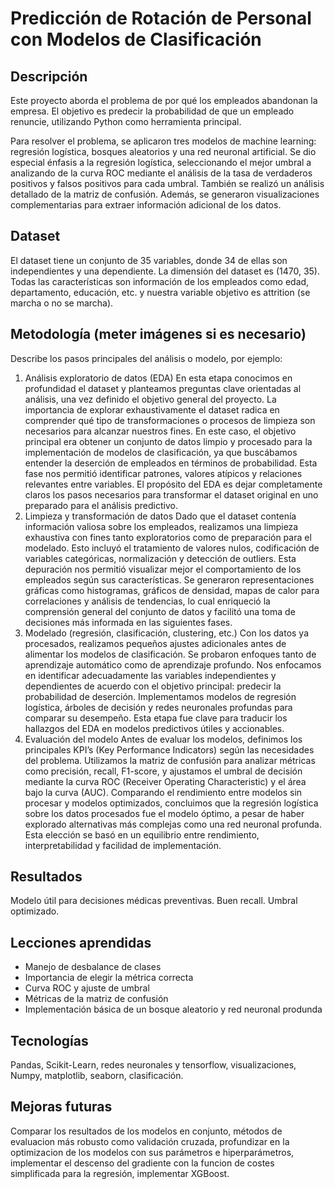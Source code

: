 # Predicción de Rotación de Personal con Modelos de Clasificación

## Descripción
Este proyecto aborda el problema de por qué los empleados abandonan la empresa. El objetivo es predecir la probabilidad de que un empleado renuncie, utilizando Python como herramienta principal.

Para resolver el problema, se aplicaron tres modelos de machine learning: regresión logística, bosques aleatorios y una red neuronal artificial. Se dio especial énfasis a la regresión logística, seleccionando el mejor umbral a analizando de la curva ROC mediante el análisis de la tasa de verdaderos positivos y falsos positivos para cada umbral. También se realizó un análisis detallado de la matriz de confusión. Además, se generaron visualizaciones complementarias para extraer información adicional de los datos.

## Dataset
El dataset tiene un conjunto de 35 variables, donde 34 de ellas son independientes y una dependiente. La dimensión del dataset es (1470, 35). Todas las características son información de los empleados como edad, departamento, educación, etc. y nuestra variable objetivo es attrition (se marcha o no se marcha).

## Metodología (meter imágenes si es necesario)
Describe los pasos principales del análisis o modelo, por ejemplo:
1.	Análisis exploratorio de datos (EDA)
En esta etapa conocimos en profundidad el dataset y planteamos preguntas clave orientadas al análisis, una vez definido el objetivo general del proyecto. La importancia de explorar exhaustivamente el dataset radica en comprender qué tipo de transformaciones o procesos de limpieza son necesarios para alcanzar nuestros fines. En este caso, el objetivo principal era obtener un conjunto de datos limpio y procesado para la implementación de modelos de clasificación, ya que buscábamos entender la deserción de empleados en términos de probabilidad. Esta fase nos permitió identificar patrones, valores atípicos y relaciones relevantes entre variables. El propósito del EDA es dejar completamente claros los pasos necesarios para transformar el dataset original en uno preparado para el análisis predictivo.
2.	Limpieza y transformación de datos
Dado que el dataset contenía información valiosa sobre los empleados, realizamos una limpieza exhaustiva con fines tanto exploratorios como de preparación para el modelado. Esto incluyó el tratamiento de valores nulos, codificación de variables categóricas, normalización y detección de outliers. Esta depuración nos permitió visualizar mejor el comportamiento de los empleados según sus características. Se generaron representaciones gráficas como histogramas, gráficos de densidad, mapas de calor para correlaciones y análisis de tendencias, lo cual enriqueció la comprensión general del conjunto de datos y facilitó una toma de decisiones más informada en las siguientes fases.
3.	Modelado (regresión, clasificación, clustering, etc.)
Con los datos ya procesados, realizamos pequeños ajustes adicionales antes de alimentar los modelos de clasificación. Se probaron enfoques tanto de aprendizaje automático como de aprendizaje profundo. Nos enfocamos en identificar adecuadamente las variables independientes y dependientes de acuerdo con el objetivo principal: predecir la probabilidad de deserción. Implementamos modelos de regresión logística, árboles de decisión y redes neuronales profundas para comparar su desempeño. Esta etapa fue clave para traducir los hallazgos del EDA en modelos predictivos útiles y accionables.
4.	Evaluación del modelo
Antes de evaluar los modelos, definimos los principales KPI’s (Key Performance Indicators) según las necesidades del problema. Utilizamos la matriz de confusión para analizar métricas como precisión, recall, F1-score, y ajustamos el umbral de decisión mediante la curva ROC (Receiver Operating Characteristic) y el área bajo la curva (AUC). Comparando el rendimiento entre modelos sin procesar y modelos optimizados, concluimos que la regresión logística sobre los datos procesados fue el modelo óptimo, a pesar de haber explorado alternativas más complejas como una red neuronal profunda. Esta elección se basó en un equilibrio entre rendimiento, interpretabilidad y facilidad de implementación.

## Resultados
Modelo útil para decisiones médicas preventivas. Buen recall. Umbral optimizado. 

## Lecciones aprendidas
- Manejo de desbalance de clases
- Importancia de elegir la métrica correcta
- Curva ROC y ajuste de umbral
- Métricas de la matriz de confusión 
- Implementación básica de un bosque aleatorio y red neuronal produnda

## Tecnologías
Pandas, Scikit-Learn, redes neuronales y tensorflow, visualizaciones, Numpy, matplotlib, seaborn, clasificación.
## Mejoras futuras
Comparar los resultados de los modelos en conjunto, métodos de evaluacion más robusto como validación cruzada, profundizar en la optimizacion de los modelos con sus parámetros e hiperparámetros, implementar el descenso del gradiente con la funcion de costes simplificada para la regresión, implementar XGBoost.
